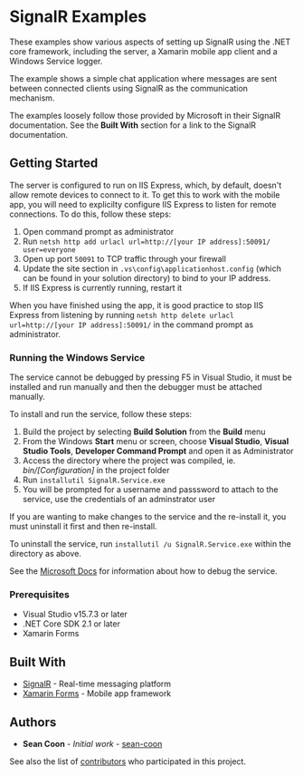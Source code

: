 # SignalR Examples

These examples show various aspects of setting up SignalR using the .NET core framework, including the server, a Xamarin mobile app client and a Windows Service logger. 

The example shows a simple chat application where messages are sent between connected clients using SignalR as the communication mechanism.

The examples loosely follow those provided by Microsoft in their SignalR documentation. See the **Built With** section for a link to the SignalR documentation.

## Getting Started

The server is configured to run on IIS Express, which, by default, doesn't allow remote devices to connect to it. To get this to work with the mobile app, you will need to explicilty configure IIS Express to listen for remote connections. To do this, follow these steps:

1. Open command prompt as administrator
2. Run `netsh http add urlacl url=http://[your IP address]:50091/ user=everyone`
3. Open up port `50091` to TCP traffic through your firewall
4. Update the site section in `.vs\config\applicationhost.config` (which can be found in your solution directory) to bind to your IP address.
5. If IIS Express is currently running, restart it

When you have finished using the app, it is good practice to stop IIS Express from listening by running `netsh http delete urlacl url=http://[your IP address]:50091/` in the command prompt as administrator.

### Running the Windows Service

The service cannot be debugged by pressing F5 in Visual Studio, it must be installed and run manually and then the debugger must be attached manually. 

To install and run the service, follow these steps:

1. Build the project by selecting **Build Solution** from the **Build** menu
2. From the Windows **Start** menu or screen, choose **Visual Studio**, **Visual Studio Tools**, **Developer Command Prompt** and open it as Administrator
3. Access the directory where the project was compiled, ie. *bin/[Configuration]* in the project folder
4. Run `installutil SignalR.Service.exe`
5. You will be prompted for a username and passsword to attach to the service, use the credentials of an adminstrator user

If you are wanting to make changes to the service and the re-install it, you must uninstall it first and then re-install. 

To uninstall the service, run `installutil /u SignalR.Service.exe` within the directory as above.

See the [Microsoft Docs](https://docs.microsoft.com/en-us/dotnet/framework/windows-services/how-to-debug-windows-service-applications) for information about how to debug the service.

### Prerequisites

* Visual Studio v15.7.3 or later
* .NET Core SDK 2.1 or later
* Xamarin Forms

## Built With

* [SignalR](https://docs.microsoft.com/en-us/aspnet/core/signalr/?view=aspnetcore-2.1) - Real-time messaging platform
* [Xamarin Forms](https://docs.microsoft.com/en-us/xamarin/#pivot=platforms&panel=XamarinForms) - Mobile app framework

## Authors

* **Sean Coon** - *Initial work* - [sean-coon](https://github.com/sean-coon)

See also the list of [contributors](https://github.com/RezareSystems/signal-r-examples/graphs/contributors) who participated in this project.

